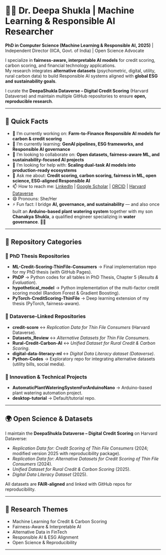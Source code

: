 # 👩‍💻 Dr. Deepa Shukla | Machine Learning & Responsible AI Researcher  

**PhD in Computer Science (Machine Learning & Responsible AI, 2025)** | Independent Director (IICA, Govt. of India) | Open Science Advocate  

I specialize in **fairness-aware, interpretable AI models** for credit scoring, carbon scoring, and financial technology applications.  
My research integrates **alternative datasets** (psychometric, digital, utility, rural carbon data) to build Responsible AI systems aligned with **global ESG and sustainability goals**.  

I curate the **DeepaShukla Dataverse – Digital Credit Scoring** (Harvard Dataverse) and maintain multiple GitHub repositories to ensure **open, reproducible research**.  

---

## 🌱 Quick Facts  

- 🔭 I’m currently working on: **Farm-to-Finance Responsible AI models for carbon & credit scoring**  
- 🌱 I’m currently learning: **GenAI pipelines, ESG frameworks, and Responsible AI governance**  
- 👯 I’m looking to collaborate on: **Open datasets, fairness-aware ML, and sustainability-focused AI projects**  
- 🤔 I’m looking for help with: **Scaling dual-task AI models into production-ready ecosystems**  
- 💬 Ask me about: **Credit scoring, carbon scoring, fairness in ML, open science, ESG-aligned Responsible AI**  
- 📫 How to reach me: [LinkedIn](https://www.linkedin.com/in/dr-deepa-shukla-93523819/) | [Google Scholar](https://scholar.google.com/citations?hl=en&user=621gkOoAAAAJ&view_op=list_works&gmla=AH8HC4y97BBX9GXGwuoLWKOzV9MEMPn9rXCw6pk27pyebs84Vs2KuF3k26yUHC5oJtpOnDmTlrOSW8pUKneT84f9) | [ORCID](https://orcid.org/0000-0003-3016-1633) | [Harvard Dataverse](https://dataverse.harvard.edu/dataverse/D3CR)  
- 😄 Pronouns: She/Her  
- ⚡ Fun fact: I bridge **AI, governance, and sustainability** — and also once built an **Arduino-based plant watering system** together with my son **Chanakya Shukla**, a qualified engineer specializing in **water governance**. 🌱💧  

---

## 📂 Repository Categories  

### 🔹 PhD Thesis Repositories  
- **ML-Credit-Scoring-ThinFile-Consumers** → Final implementation repo for my PhD thesis (with GitHub Pages).  
- **PhDP** → Python codes for all tables in PhD Thesis, Chapter 5 (*Results & Evaluation*).  
- **hypothetical_model** → Python implementation of the multi-factor credit scoring model (Random Forest & Gradient Boosting).  
- **PyTorch-CreditScoring-ThinFile** → Deep learning extension of my thesis (PyTorch, fairness-aware).  

### 🔹 Dataverse-Linked Repositories  
- **credit-score** ↔ *Replication Data for Thin File Consumers* (Harvard Dataverse).  
- **Datasets_Review** ↔ *Alternative Datasets for Thin File Consumers*.  
- **Rural-Credit-Carbon-AI** ↔ *Unified Dataset for Rural Credit & Carbon Scoring*.  
- **digital-data-literacy-ml** ↔ *Digital Data Literacy dataset (Dataverse)*.  
- **Python-Codes** → Exploratory repo for integrating alternative datasets (utility bills, social media).  

### 🔹 Innovation & Technical Projects  
- **AutomaticPlantWateringSystemForArduinoNano** → Arduino-based plant watering automation project.  
- **desktop-tutorial** → Default/tutorial repo.  

---

## 🌍 Open Science & Datasets  

I maintain the **DeepaShukla Dataverse – Digital Credit Scoring** on Harvard Dataverse:  
- *Replication Data for: Credit Scoring of Thin File Consumers* (2024; modified version 2025 with reproducibility package).  
- *Replication Data for: Alternative Datasets for Credit Scoring of Thin File Consumers* (2024).  
- *Unified Dataset for Rural Credit & Carbon Scoring* (2025).  
- *Digital Data Literacy Dataset* (2025).  

All datasets are **FAIR-aligned** and linked with GitHub repos for reproducibility.  

---

## 🔎 Research Themes  
- Machine Learning for Credit & Carbon Scoring  
- Fairness-Aware & Interpretable AI  
- Alternative Data in FinTech  
- Responsible AI & ESG Alignment  
- Open Science & Reproducibility  

---

<!--
**Deezpa/Deezpa** is a ✨ _special_ ✨ repository because its `README.md` (this file) appears on your GitHub profile.
